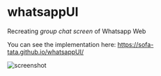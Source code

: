 # whatsappUI
Recreating *group chat screen* of Whatsapp Web

You can see the implementation here: https://sofa-tata.github.io/whatsappUI/

![screenshot](https://user-images.githubusercontent.com/63452816/96733163-d3534e00-13c1-11eb-9212-64e882d55d5d.jpg)



